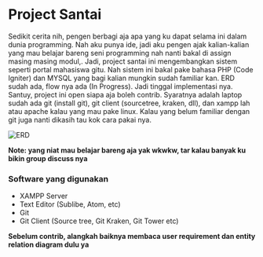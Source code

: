 # Project Santai

Sedikit cerita nih, pengen berbagi aja apa yang ku dapat selama ini dalam dunia programming. Nah aku punya ide, jadi aku pengen ajak kalian-kalian yang mau belajar bareng seni programming nah nanti bakal di assign masing masing modul,. Jadi, project santai ini mengembangkan sistem seperti portal mahasiswa gitu. Nah sistem ini bakal pake bahasa PHP (Code Igniter) dan MYSQL yang bagi kalian mungkin sudah familiar kan. ERD sudah ada, flow nya ada (In Progress). Jadi tinggal implementasi nya. Santuy, project ini open siapa aja boleh contrib. Syaratnya adalah laptop sudah ada git (install git), git client (sourcetree, kraken, dll), dan xampp lah atau apache kalau yang mau pake linux. Kalau yang belum familiar dengan git juga nanti dikasih tau kok cara pakai nya.

![ERD](https://raw.githubusercontent.com/piinalpin/portal-mahasiswa/master/docs/ERD.jpg)

__Note: yang niat mau belajar bareng aja yak wkwkw, tar kalau banyak ku bikin group discuss nya__

### Software yang digunakan

- XAMPP Server
- Text Editor (Sublibe, Atom, etc)
- Git
- Git Client (Source tree, Git Kraken, Git Tower etc)

__Sebelum contrib, alangkah baiknya membaca user requirement dan entity relation diagram dulu ya__

